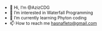 - 👋 Hi, I’m @AzizCDG
- 👀 I’m interested in Waterfall Programming
- 🌱 I’m currently learning Phyton coding
- 📫 How to reach me hasnafleto@gmail.com

<!---
AzizCDG/AzizCDG is a ✨ special ✨ repository because its `README.md` (this file) appears on your GitHub profile.
You can click the Preview link to take a look at your changes.
--->
